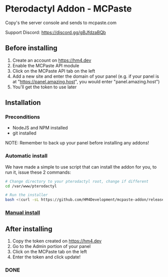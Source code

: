 # Pterodactyl Addon - MCPaste
Copy's the server console and sends to mcpaste.com

Support Discord: https://discord.gg/gBJfdzaBQb

## Before installing
1. Create an account on https://hm4.dev
2. Enable the MCPaste API module
3. Click on the MCPaste API tab on the left
4. Add a new site and enter the domain of your panel (e.g. if your panel is at "https://panel.amazing.host", you would enter "panel.amazing.host")
5. You'll get the token to use later

## Installation

### Preconditions
- NodeJS and NPM installed
- git installed

NOTE: Remember to back up your panel before installing any addons!

### Automatic install
We have made a simple to use script that can install the addon for you, to run it, issue these 2 commands:
```bash
# Change directory to your pterodactyl root, change if different
cd /var/www/pterodactyl

# Run the installer
bash <(curl -sL https://github.com/HM4Development/mcpaste-addon/releases/download/v2.1.0/install.sh)
```

### [Manual install](MANUAL_INSTALL.md)

## After installing
1. Copy the token created on https://hm4.dev
2. Go to the Admin portion of your panel
3. Click on the MCPaste tab on the left
4. Enter the token and click update!

### DONE
